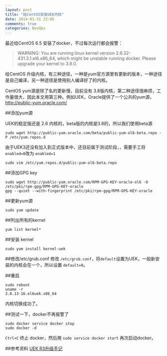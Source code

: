 ```yaml
---
layout: post
title: "给CentOS安装UEK内核"
date: 2014-01-31 22:05
comments: true
categories: DevOps
---
```


最近给CentOS 6.5 安装了docker，不过每次运行都会报警：

> WARNING: You are running linux kernel version 2.6.32-431.3.1.el6.x86_64, which might be unstable running docker. Please upgrade your kernel to 3.8.0.

给CentOS 升级内核，有三种途径，一种是yum官方源里有更新的版本，一种途径是自己编译，另一种途径是使用别人编译好了的内核。

CentOS yum源是除了名的更新慢，目前没有 3.8版内核，第二种途径很麻烦，工作量很大，因此本文用第三种。例如UEK，Oracle提供了一个公共的yum源，<http://public-yum.oracle.com/>

##添加yum源

UEK的稳定版还是 2.6 内核的，beta版的内核是3.8的，所以我们使用beta源

    sudo wget http://public-yum.oracle.com/beta/public-yum-ol6-beta.repo -P /etc/yum.repos.d

由于UEK3还没有加入到正式版本中，还目前属于测试阶段，，需要手工将 `enabled=0`改为 `enabled=1`

    sudo vim /etc/yum.repos.d/public-yum-ol6-beta.repo

##添加GPG key

    sudo wget http://public-yum.oracle.com/RPM-GPG-KEY-oracle-ol6 -O /etc/pki/rpm-gpg/RPM-GPG-KEY-oracle
    gpg --quiet --with-fingerprint /etc/pki/rpm-gpg/RPM-GPG-KEY-oracle

##更新yum源

    sudo yum update

##列出所有的kernel

    yum list kernel*
    
<!-- more -->

##安装 kernel

    sudo yum install kernel-uek

##修改/etc/grub.conf
修改 `/etc/grub.conf`，将`default`设置为UEK，一般新安装的内核会在一个，所以设置 `default=0`。

##重启

    sudo reboot
    uname -r
    3.8.13-16.el6uek.x86_64

内核切换成功了。
    
##测试一下，docker不再报警了

    sudo docker service docker stop
    sudo docker -d

`Ctrl+C` 终止 docker，然后用 `sudo service docker start` 再次启动docker。

##参考资料
[UEK R3升级手记](http://blog.liulantao.com/Technology/2013/09/23/kernel-uek-3813-upgrade-notes.html)

